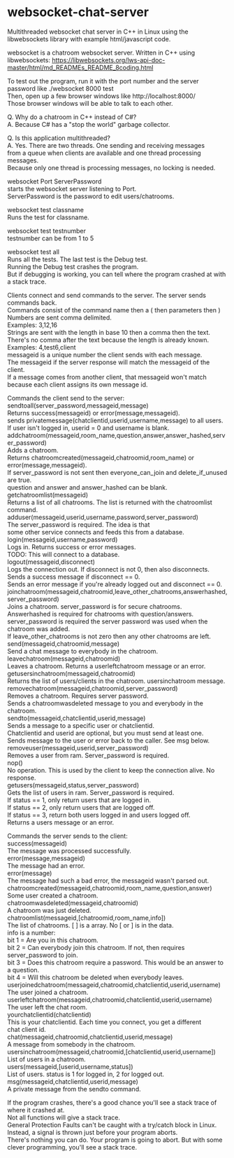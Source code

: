 # websocket-chat-server
Multithreaded websocket chat server in C++ in Linux using the libwebsockets library with example html/javascript code.

websocket is a chatroom websocket server.
Written in C++ using libwebsockets: 
https://libwebsockets.org/lws-api-doc-master/html/md_READMEs_README_8coding.html

To test out the program, run it with the port number and the server password like ./websocket 8000 test  
Then, open up a few browser windows like http://localhost:8000/  
Those browser windows will be able to talk to each other.  

Q. Why do a chatroom in C++ instead of C#?  
A. Because C# has a "stop the world" garbage collector.  

Q. Is this application multithreaded?  
A. Yes. There are two threads. One sending and receiving messages  
   from a queue when clients are available and one thread processing messages.  
   Because only one thread is processing messages, no locking is needed.  

websocket Port ServerPassword  
	starts the websocket server listening to Port.  
	ServerPassword is the password to edit users/chatrooms.  

websocket test classname  
	Runs the test for classname.  

websocket test testnumber  
	testnumber can be from 1 to 5  

websocket test all  
	Runs all the tests. The last test is the Debug test.   
  Running the Debug test crashes the program.  
  But if debugging is working, you can tell where the program crashed at with a stack trace.  
	
Clients connect and send commands to the server. The server sends commands back.  
Commands consist of the command name then a ( then parameters then )  
Numbers are sent comma delimited.   
Examples: 3,12,16  
Strings are sent with the length in base 10 then a comma then the text.  
There's no comma after the text because the length is already known.  
Examples: 4,test6,client  
messageid is a unique number the client sends with each message.  
The messageid if the server response will match the messageid of the client.  
If a message comes from another client, that messageid won't match  
because each client assigns its own message id.  

Commands the client send to the server:  
	sendtoall(server_password,messageid,message)  
		Returns success(messageid) or error(message,messageid).  
		sends privatemessage(chatclientid,userid,username,message) to all users.  
		If user isn't logged in, userid = 0 and username is blank.  
	addchatroom(messageid,room_name,question,answer,answer_hashed,server_password)  
		Adds a chatroom.  
		Returns chatroomcreated(messageid,chatroomid,room_name) or error(message,messageid).  
		If server_password is not sent then everyone_can_join and delete_if_unused are true.  
		question and answer and answer_hashed can be blank.  
	getchatroomlist(messageid)  
		Returns a list of all chatrooms. The list is returned with the chatroomlist command.  
	adduser(messageid,userid,username,password,server_password)  
		The server_password is required. The idea is that   
		some other service connects and feeds this from a database.  
	login(messageid,username,password)  
		Logs in. Returns success or error messages.  
		TODO: This will connect to a database.  
	logout(messageid,disconnect)  
		Logs the connection out. If disconnect is not 0, then also disconnects.  
		Sends a success message if disconnect == 0.  
		Sends an error message if you're already logged out and disconnect == 0.  
	joinchatroom(messageid,chatroomid,leave_other_chatrooms,answerhashed,server_password)  
		Joins a chatroom. server_password is for secure chatrooms.  
		Answerhashed is required for chatrooms with question/answers.  
		server_password is required the server password was used when the chatroom was added.  
		If leave_other_chatrooms is not zero then any other chatrooms are left.  
	send(messageid,chatroomid,message)  
		Send a chat message to everybody in the chatroom.  
	leavechatroom(messageid,chatroomid)  
		Leaves a chatroom. Returns a userleftchatroom message or an error.  
	getusersinchatroom(messageid,chatroomid)  
		Returns the list of users/clients in the chatroom. usersinchatroom message.  
	removechatroom(messageid,chatroomid,server_password)  
		Removes a chatroom. Requires server password.  
		Sends a chatroomwasdeleted message to you and everybody in the chatroom.  
	sendto(messageid,chatclientid,userid,message)  
		Sends a message to a specific user or chatclientid.  
		Chatclientid and userid are optional, but you must send at least one.  
		Sends message to the user or error back to the caller. See msg below.  
	removeuser(messageid,userid,server_password)  
		Removes a user from ram. Server_password is required.  
	nop()  
		No operation. This is used by the client to keep the connection alive. No response.  
	getusers(messageid,status,server_password)  
		Gets the list of users in ram. Server_password is required.  
		If status == 1, only return users that are logged in.  
		If status == 2, only return users that are logged off.  
		If status == 3, return both users logged in and users logged off.  
		Returns a users message or an error.  

Commands the server sends to the client:  
	success(messageid)  
		The message was processed successfully.  
	error(message,messageid)  
		The message had an error.  
	error(message)  
		The message had such a bad error, the messageid wasn't parsed out.  
	chatroomcreated(messageid,chatroomid,room_name,question,answer)  
		Some user created a chatroom.  
	chatroomwasdeleted(messageid,chatroomid)  
		A chatroom was just deleted.  
	chatroomlist(messageid,[chatroomid,room_name,info])  
		The list of chatrooms. [ ] is a array. No [ or ] is in the data.  
		info is a number:  
			bit 1 = Are you in this chatroom.  
			bit 2 = Can everybody join this chatroom. If not, then requires server_password to join.  
			bit 3 = Does this chatroom require a password. This would be an answer to a question.  
			bit 4 = Will this chatroom be deleted when everybody leaves.  
	userjoinedchatroom(messageid,chatroomid,chatclientid,userid,username)  
		The user joined a chatroom.  
	userleftchatroom(messageid,chatroomid,chatclientid,userid,username)  
		The user left the chat room.  
	yourchatclientid(chatclientid)  
		This is your chatclientid. Each time you connect, you get a different  
		chat client id.  
	chat(messageid,chatroomid,chatclientid,userid,message)  
		A message from somebody in the chatroom.  
	usersinchatroom(messageid,chatroomid,[chatclientid,userid,username])  
		List of users in a chatroom.  
	users(messageid,[userid,username,status])  
		List of users. status is 1 for logged in, 2 for logged out.  
	msg(messageid,chatclientid,userid,message)  
		A private message from the sendto command.  

If the program crashes, there's a good chance you'll see a stack trace of where it crashed at.   
Not all functions will give a stack trace.  
General Protection Faults can't be caught with a try/catch block in Linux. Instead, a signal is thrown just before your program aborts.  
There's nothing you can do. Your program is going to abort. But with some clever programming, you'll see a stack trace.  
